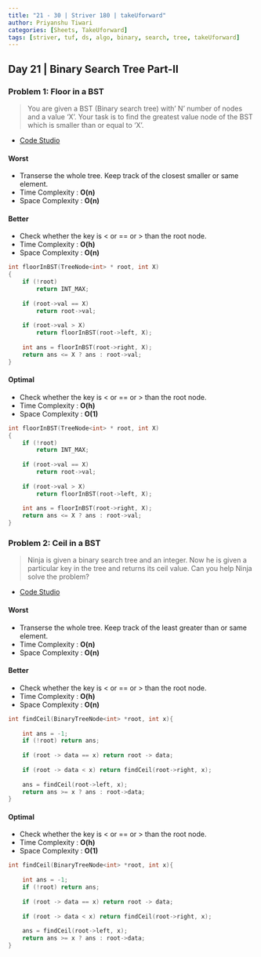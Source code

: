 ```yaml
---
title: "21 - 30 | Striver 180 | takeUforward"
author: Priyanshu Tiwari
categories: [Sheets, TakeUforward]
tags: [striver, tuf, ds, algo, binary, search, tree, takeUforward]
---
```


## Day 21 | Binary Search Tree Part-II

### Problem 1: Floor in a BST

> You are given a BST (Binary search tree) with’ N’ number of nodes and a value ‘X’. Your task is to find the greatest value node of the BST which is smaller than or equal to ‘X’.
* [Code Studio](https://www.codingninjas.com/codestudio/problems/920457)

#### Worst

* Transerse the whole tree. Keep track of the closest smaller or same element.
* Time Complexity : **O(n)**
* Space Complexity : **O(n)**

#### Better

* Check whether the key is < or == or > than the root node.
* Time Complexity : **O(h)** 
* Space Complexity : **O(n)**

```cpp
int floorInBST(TreeNode<int> * root, int X)
{
    if (!root)
        return INT_MAX;
 
    if (root->val == X)
        return root->val;
 
    if (root->val > X)
        return floorInBST(root->left, X);
 
    int ans = floorInBST(root->right, X);
    return ans <= X ? ans : root->val;
}
```

#### Optimal 

* Check whether the key is < or == or > than the root node.
* Time Complexity : **O(h)** 
* Space Complexity : **O(1)**

```cpp
int floorInBST(TreeNode<int> * root, int X)
{
    if (!root)
        return INT_MAX;
 
    if (root->val == X)
        return root->val;
 
    if (root->val > X)
        return floorInBST(root->left, X);
 
    int ans = floorInBST(root->right, X);
    return ans <= X ? ans : root->val;
}
```

### Problem 2: Ceil in a BST

> Ninja is given a binary search tree and an integer. Now he is given a particular key in the tree and returns its ceil value. Can you help Ninja solve the problem?
* [Code Studio](https://www.codingninjas.com/codestudio/problems/ceil-from-bst_920464)

#### Worst

* Transerse the whole tree. Keep track of the least greater than or same element.
* Time Complexity : **O(n)** 
* Space Complexity : **O(n)**

#### Better

* Check whether the key is < or == or > than the root node.
* Time Complexity : **O(h)** 
* Space Complexity : **O(n)**

```cpp
int findCeil(BinaryTreeNode<int> *root, int x){
   
    int ans = -1;
    if (!root) return ans;
    
    if (root -> data == x) return root -> data;
    
    if (root -> data < x) return findCeil(root->right, x);
 
    ans = findCeil(root->left, x);
    return ans >= x ? ans : root->data;
}
```


#### Optimal 

* Check whether the key is < or == or > than the root node.
* Time Complexity : **O(h)** 
* Space Complexity : **O(1)**

```cpp
int findCeil(BinaryTreeNode<int> *root, int x){
   
    int ans = -1;
    if (!root) return ans;
    
    if (root -> data == x) return root -> data;
    
    if (root -> data < x) return findCeil(root->right, x);
 
    ans = findCeil(root->left, x);
    return ans >= x ? ans : root->data;
}
```